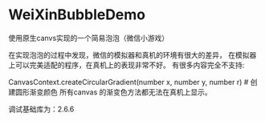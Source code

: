 # WeiXinBubbleDemo
使用原生canvs实现的一个简易泡泡（微信小游戏）

在实现泡泡的过程中发现，微信的模拟器和真机的环境有很大的差异，
在模拟器上可以完美适配的程序，在真机上的表现非常不好。
有很多内容完全不支持:

CanvasContext.createCircularGradient(number x, number y, number r) # 创建圆形渐变颜色
所有canvas 的渐变色方法都无法在真机上显示。


调试基础库为：2.6.6

